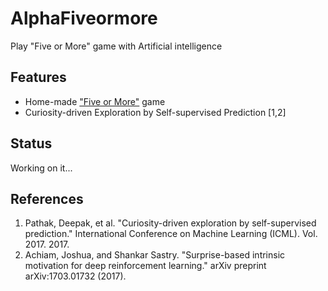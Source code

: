 # AlphaFiveormore
Play "Five or More" game with Artificial intelligence

## Features
+ Home-made ["Five or More"](https://wiki.gnome.org/Apps/Five%20or%20more) game
+ Curiosity-driven Exploration by Self-supervised Prediction [1,2]

## Status
Working on it...

## References
1. Pathak, Deepak, et al. "Curiosity-driven exploration by self-supervised prediction." International Conference on Machine Learning (ICML). Vol. 2017. 2017.
2. Achiam, Joshua, and Shankar Sastry. "Surprise-based intrinsic motivation for deep reinforcement learning." arXiv preprint arXiv:1703.01732 (2017).